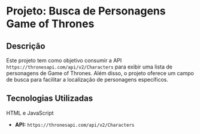 # Projeto: Busca de Personagens Game of Thrones

## Descrição
Este projeto tem como objetivo consumir a API `https://thronesapi.com/api/v2/Characters` para exibir uma lista de personagens de Game of Thrones. Além disso, o projeto oferece um campo de busca para facilitar a localização de personagens específicos.

## Tecnologias Utilizadas
HTML e JavaScript
* **API:** `https://thronesapi.com/api/v2/Characters`

